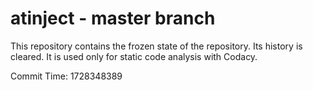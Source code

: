 # atinject - master branch

This repository contains the frozen state of the repository.
Its history is cleared. It is used only for static code
analysis with Codacy.

Commit Time: 1728348389